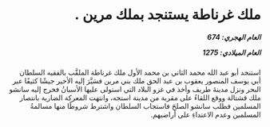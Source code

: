 <h1 dir="rtl">ملك غرناطة يستنجد بملك مرين .</h1>

<h5 dir="rtl">العام الهجري:  674

العام الميلادي: 1275

</h5>

<p dir="rtl">استنجد أبو عبد الله محمد الثاني بن محمد الأول ملك غرناطة الملقَّب بالفقيه السلطان أبي يوسف المنصور يعقوب بن عبد الحق ملك بني مرين فسَيَّرَ إليه الأخير جيشًا كثيفًا عبر البحر ونزل مدينةَ طريف وأخذ في غزو البلاد التي استولى عليها الأسبانُ فخرج إليه سانشو ملك قشتالة ووقع اللقاءُ على مقربة من مدينة استجه، وانتهت المعركة الضارية بانتصار المسلمين فطلب سانشو الصلحَ فاستجاب السلطان واشترط شروطًا منها مسالمةُ المسلمين وعدم الاعتداءِ على أراضيهم.</p></br>
